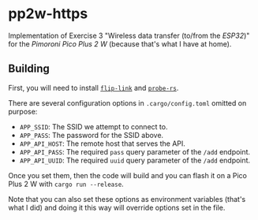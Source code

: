 # pp2w-https

Implementation of Exercise 3 "Wireless data transfer (to/from the _ESP32_)" for
the _Pimoroni Pico Plus 2 W_ (because that's what I have at home).

## Building

First, you will need to install
[`flip-link`](https://github.com/knurling-rs/flip-link) and
[`probe-rs`](https://github.com/probe-rs/probe-rs).

There are several configuration options in `.cargo/config.toml` omitted on
purpose:

- `APP_SSID`: The SSID we attempt to connect to.
- `APP_PASS`: The password for the SSID above.
- `APP_API_HOST`: The remote host that serves the API.
- `APP_API_PASS`: The required `pass` query parameter of the `/add` endpoint.
- `APP_API_UUID`: The required `uuid` query parameter of the `/add` endpoint.

Once you set them, then the code will build and you can flash it on a Pico Plus
2 W with `cargo run --release`.

Note that you can also set these options as environment variables (that's what
I did) and doing it this way will override options set in the file.
